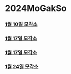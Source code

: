 # 2024MoGakSo

### [1월 10일 모각소](https://github.com/kai10250920/2024MoGakSo/blob/main/0110/0110.md) 

### [1월 17일 모각소](https://github.com/kai10250920/2024MoGakSo/blob/main/0117/0117.md) 


### [1월 17일 모각소](https://github.com/kai10250920/2024MoGakSo/blob/main/0117/0117.md) 

### [1월 24일 모각소](https://github.com/kai10250920/2024MoGakSo/blob/main/0124/0124.md) 